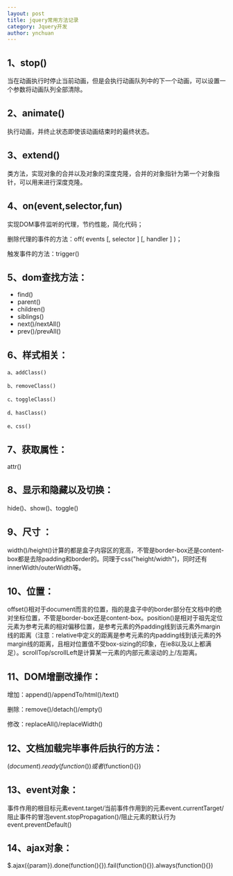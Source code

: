 ```yaml
---
layout: post
title: jquery常用方法记录
category: Jquery开发
author: ynchuan 
---
```


## 1、stop() 
当在动画执行时停止当前动画，但是会执行动画队列中的下一个动画，可以设置一个参数将动画队列全部清除。
## 2、animate() 
执行动画，并终止状态即使该动画结束时的最终状态。

## 3、extend()
类方法，实现对象的合并以及对象的深度克隆，合并的对象指针为第一个对象指针，可以用来进行深度克隆。


## 4、on(event,selector,fun)
实现DOM事件监听的代理，节约性能，简化代码；

删除代理的事件的方法：off( events [, selector ] [, handler ] )；

触发事件的方法：trigger()

## 5、dom查找方法：
- find()
- parent()
- children()
- siblings()
- next()/nextAll()
- prev()/prevAll()

## 6、样式相关：

    a、addClass()
    
    b、removeClass()
    
    c、toggleClass()
    
    d、hasClass()
    
    e、css()

## 7、获取属性： 
attr()

## 8、显示和隐藏以及切换：
hide()、show()、toggle()

## 9、尺寸 ：
width()/height()计算的都是盒子内容区的宽高，不管是border-box还是content-box都是去除padding和border的。同理于css("height/width")，同时还有innerWidth/outerWidth等。

## 10、位置：
offset()相对于document而言的位置，指的是盒子中的border部分在文档中的绝对坐标位置，不管是border-box还是content-box。position()是相对于祖先定位元素为参考元素的相对偏移位置，是参考元素的外padding线到该元素外margin线的距离（注意：relative中定义的距离是参考元素的内padding线到该元素的外margin线的距离，且相对位置值不受box-sizing的印象，在ie8以及以上都满足）。scrollTop/scrollLeft是计算某一元素的内部元素滚动的上/左距离。

## 11、DOM增删改操作：

增加：append()/appendTo/html()/text()

删除：remove()/detach()/empty()

修改：replaceAll()/replaceWidth()

## 12、文档加载完毕事件后执行的方法：

$(document).ready(function(){})或者$(function(){})

## 13、event对象：
事件作用的根目标元素event.target/当前事件作用到的元素event.currentTarget/阻止事件的冒泡event.stopPropagation()/阻止元素的默认行为event.preventDefault()

## 14、ajax对象：
$.ajax({param}).done(function(){}).fail(function(){}).always(function(){})